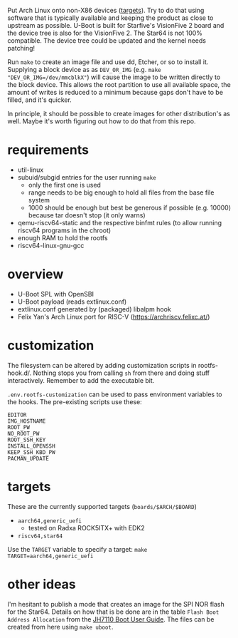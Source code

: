 Put Arch Linux onto non-X86 devices ([targets](#targets)).
Try to do that using software that is typically available and keeping the product as close to upstream as possible.
U-Boot is built for Starfive's VisionFive 2 board and the device tree is also for the VisionFive 2.
The Star64 is not 100% compatible. The device tree could be updated and the kernel needs patching!

Run `make` to create an image file and use dd, Etcher, or so to install it.
Supplying a block device as as `DEV_OR_IMG` (e.g. `make "DEV_OR_IMG=/dev/mmcblkX"`) will cause the image to be written directly to the block device.
This allows the root partition to use all available space, the amount of writes is reduced to a minimum because gaps don't have to be filled, and it's quicker.

In principle, it should be possible to create images for other distribution's as well. Maybe it's worth figuring out how to do that from this repo.

# requirements

- util-linux
- subuid/subgid entries for the user running `make`
  - only the first one is used
  - range needs to be big enough to hold all files from the base file system
  - 1000 should be enough but best be generous if possible (e.g. 10000) because tar doesn't stop (it only warns)
- qemu-riscv64-static and the respective binfmt rules (to allow running riscv64 programs in the chroot)
- enough RAM to hold the rootfs
- riscv64-linux-gnu-gcc

# overview

- U-Boot SPL with OpenSBI
- U-Boot payload (reads extlinux.conf)
- extlinux.conf generated by (packaged) libalpm hook
- Felix Yan's Arch Linux port for RISC-V (https://archriscv.felixc.at/)

# customization

The filesystem can be altered by adding customization scripts in rootfs-hook.d/.
Nothing stops you from calling `sh` from there and doing stuff interactively.
Remember to add the executable bit.

`.env.rootfs-customization` can be used to pass environment variables to the hooks.
The pre-existing scripts use these:

```
EDITOR
IMG_HOSTNAME
ROOT_PW
NO_ROOT_PW
ROOT_SSH_KEY
INSTALL_OPENSSH
KEEP_SSH_KBD_PW
PACMAN_UPDATE
```

# targets

These are the currently supported targets (`boards/$ARCH/$BOARD`)

- `aarch64,generic_uefi`
	- tested on Radxa ROCK5ITX+ with EDK2
- `riscv64,star64`

Use the `TARGET` variable to specify a target: `make TARGET=aarch64,generic_uefi`

# other ideas

I'm hesitant to publish a mode that creates an image for the SPI NOR flash for the Star64. Details on how that is be done are in the table `Flash Boot Address Allocation` from the [JH7110 Boot User Guide](https://doc-en.rvspace.org/VisionFive2/Developer_Guide/JH7110_Boot_UG.pdf). The files can be created from here using `make uboot`.
